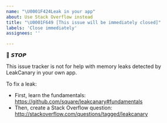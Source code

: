 ```yaml
---
name: "\U0001F424Leak in your app"
about: Use Stack Overflow instead
title: "\U0001F649 [This issue will be immediately closed]"
labels: 'Close immediately'
assignees: ''

---
```


🛑 𝙎𝙏𝙊𝙋

This issue tracker is not for help with memory leaks detected by LeakCanary in your own app.

To fix a leak: 

* First, learn the fundamentals: https://github.com/square/leakcanary#fundamentals
* Then, create a Stack Overflow question: http://stackoverflow.com/questions/tagged/leakcanary
